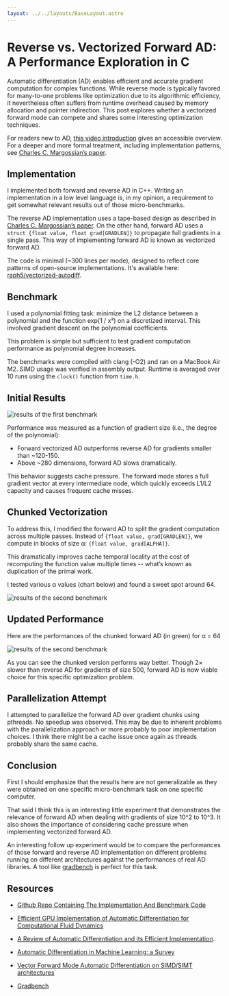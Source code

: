 ```yaml
---
layout: ../../layouts/BaseLayout.astro
---
```


# Reverse vs. Vectorized Forward AD: A Performance Exploration in C

Automatic differentiation (AD) enables efficient and accurate gradient
computation for complex functions. While reverse mode is typically favored for
many-to-one problems like optimization due to its algorithmic efficiency, it
nevertheless often suffers from runtime overhead caused by memory allocation
and pointer indirection. This post explores whether a vectorized forward mode
can compete and shares some interesting optimization techniques.

For readers new to AD, [this video introduction](
https://youtu.be/watch?v=wG_nF1awSSY) gives an accessible overview. For a
deeper and more formal treatment, including implementation patterns, see
[Charles C. Margossian’s paper](https://arxiv.org/pdf/1811.05031).


## Implementation

I implemented both forward and reverse AD in C++. Writing an implementation in
a low level language is, in my opinion, a requirement to get somewhat relevant
results out of those micro-benchmarks.

The reverse AD implementation uses a tape-based design as described in [Charles
C. Margossian’s paper](https://arxiv.org/pdf/1811.05031). On the other hand,
forward AD uses a `struct {float value, float grad[GRADLEN]}` to propagate full
gradients in a single pass. This way of implementing forward AD is known as
vectorized forward AD.

The code is minimal (~300 lines per mode), designed to reflect core patterns of
open-source implementations. It's available here: [raph5/vectorized-autodiff](
https://github.com/raph5/vectorized-autodiff).


## Benchmark

I used a polynomial fitting task: minimize the L2 distance between a polynomial
and the function exp(1 / x²) on a discretized interval. This involved gradient
descent on the polynomial coefficients.

This problem is simple but sufficient to test gradient computation performance
as polynomial degree increases.

The benchmarks were compiled with clang (-O2) and ran on a MacBook Air M2. SIMD
usage was verified in assembly output. Runtime is averaged over 10 runs using
the `clock()` function from `time.h`.


## Initial Results

![results of the first benchmark](/images/chart_1.png)

Performance was measured as a function of gradient size (i.e., the degree of
the polynomial):
- Forward vectorized AD outperforms reverse AD for gradients smaller than
  ~120-150.
- Above ~280 dimensions, forward AD slows dramatically.

This behavior suggests cache pressure. The forward mode stores a full gradient
vector at every intermediate node, which quickly exceeds L1/L2 capacity and
causes frequent cache misses.


## Chunked Vectorization

To address this, I modified the forward AD to split the gradient computation
across multiple passes. Instead of `{float value, grad[GRADLEN]}`, we compute
in blocks of size α: `{float value, grad[ALPHA]}`.

This dramatically improves cache temporal locality at the cost of
recomputing the function value multiple times -- what’s known as duplication of
the primal work.

I tested various α values (chart below) and found a sweet spot around 64.

![results of the second benchmark](/images/chart_2.png)


## Updated Performance

Here are the performances of the chunked forward AD (in green) for α = 64

![results of the second benchmark](/images/chart_3.png)

As you can see the chunked version performs way better. Though 2× slower than
reverse AD for gradients of size 500, forward AD is now viable choice for this
specific optimization problem.


## Parallelization Attempt

I attempted to parallelize the forward AD over gradient chunks using pthreads.
No speedup was observed. This may be due to inherent problems with the
parallelization approach or more probably to poor implementation choices. I
think there might be a cache issue once again as threads probably share the
same cache.


## Conclusion

First I should emphasize that the results here are not generalizable as they
were obtained on one specific micro-benchmark task on one specific computer.

That said I think this is an interesting little experiment that demonstrates
the relevance of forward AD when dealing with gradients of size 10^2 to 10^3.
It also shows the importance of considering cache pressure when implementing
vectorized forward AD.

An interesting follow up experiment would be to compare the performances of
those forward and reverse AD implementation on different problems running on
different architectures against the performances of real AD libraries. A tool
like [gradbench](https://github.com/gradbench/gradbench) is perfect for this
task.


## Resources

- [Github Repo Containing The Implementation And Benchmark Code](https://github.com/raph5/vectorized-autodiff)

- [Efficient GPU Implementation of Automatic Differentiation for Computational Fluid Dynamics](https://digitalcommons.odu.edu/cgi/viewcontent.cgi?article=1245&context=computerscience_fac_pubs)

- [A Review of Automatic Differentiation and its Efficient Implementation](https://arxiv.org/pdf/1811.05031).

- [Automatic Differentiation in Machine Learning: a Survey](https://arxiv.org/pdf/1502.05767)

- [Vector Forward Mode Automatic Differentiation on SIMD/SIMT architectures](https://jnamaral.github.io/icpp20/slides/Hueckelheim_Vector.pdf)

- [Gradbench](https://github.com/gradbench/gradbench)
